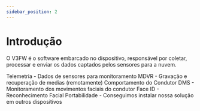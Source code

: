```yaml
---
sidebar_position: 2
---
```


# Introdução

O V3FW é o software embarcado no dispositivo, responsável por coletar, processar e enviar os dados captados pelos sensores para a nuvem.

Telemetria - Dados de sensores para monitoramento
MDVR - Gravação e recuperação de medias (remotamente)
Comportamento do Condutor
DMS - Monitoramento dos movimentos faciais do condutor
Face ID - Reconhecimento Facial
Portabilidade - Conseguimos instalar nossa solução em outros dispositivos
